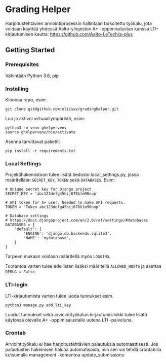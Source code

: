 # Grading Helper

Harjoitustehtävien arviointiprosessin hallintaan tarkoitettu työkalu, jota
voidaan käyttää yhdessä Aalto-yliopiston A+ -oppimisalustan kanssa
LTI-kirjautumisen kautta:
https://github.com/Aalto-LeTech/a-plus

## Getting Started

### Prerequisites
Vähintään Python 3.6, pip

### Installing

Kloonaa repo, esim:
```
git clone git@github.com:eliisav/gradinghelper.git
```

Luo ja aktivoi virtuaaliympäristö, esim:
```
python3 -m venv ghelpervenv
source ghelpervenv/bin/activate
```

Asenna tarvittavat paketit:
```
pip install -r requirements.txt
```

### Local Settings

Projektihakemistoon tulee lisätä tiedosto local_settings.py, jossa
määritellään ```SECRET_KEY```, ```TOKEN``` sekä ```DATABASES```. Esim:

```
# Unique secret key for Django project
SECRET_KEY = 'abc123defg45hij678klm90nop'

# API token for A+ user. Needed to make API requests.
TOKEN = "Token abc123defg45hij678klm90nop"

# Database settings
# https://docs.djangoproject.com/en/2.0/ref/settings/#databases
DATABASES = {
    'default': {
        'ENGINE': 'django.db.backends.sqlite3',
        'NAME': 'mydatabase',
    }
}
```

Tarpeen mukaan voidaan määritellä myös ```LOGGING```.

Tuotantoa varten tulee edellisten lisäksi määritellä ```ALLOWED_HOSTS```
ja asettaa ```DEBUG = False```.

### LTI-login

LTI-kirjautumista varten tulee luoda tunnukset esim.

```
python3 manage.py add_lti_key
```

Luodut tunnukset sekä arviointityökalun kirjautumislinkki tulee lisätä
käytössä olevalle A+ -oppimisalustalle uutena LTI -palveluna.

### Crontab

Arviointityökalu ei hae harjoitustehtävien palautuksia automaattisesti.
Jos palautusten hakemisen haluaa automatisoida, niin sen voi tehdä crontabilla
kutsumalla management -komentoa update_submissions
